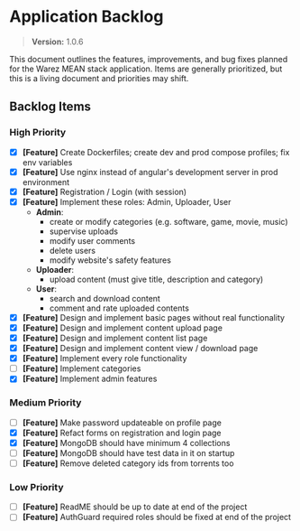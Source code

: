 # Application Backlog
> **Version:** 1.0.6

This document outlines the features, improvements, and bug fixes planned for the Warez MEAN stack application. Items are generally prioritized, but this is a living document and priorities may shift.

## Backlog Items

### High Priority

* [X] **[Feature]** Create Dockerfiles; create dev and prod compose profiles; fix env variables
* [X] **[Feature]** Use nginx instead of angular's development server in prod environment
* [X] **[Feature]** Registration / Login (with session)
* [X] **[Feature]** Implement these roles: Admin, Uploader, User
  * **Admin**:
    * create or modify categories (e.g. software, game, movie, music)
    * supervise uploads
    * modify user comments
    * delete users
    * modify website's safety features
  * **Uploader**:
    * upload content (must give title, description and category)
  * **User**:
    * search and download content
    * comment and rate uploaded contents
* [X] **[Feature]** Design and implement basic pages without real functionality
* [X] **[Feature]** Design and implement content upload page
* [X] **[Feature]** Design and implement content list page
* [X] **[Feature]** Design and implement content view / download page
* [X] **[Feature]** Implement every role functionality
* [ ] **[Feature]** Implement categories
* [X] **[Feature]** Implement admin features

### Medium Priority

* [ ] **[Feature]** Make password updateable on profile page
* [X] **[Feature]** Refact forms on registration and login page
* [X] **[Feature]** MongoDB should have minimum 4 collections
* [ ] **[Feature]** MongoDB should have test data in it on startup
* [ ] **[Feature]** Remove deleted category ids from torrents too

### Low Priority

* [ ] **[Feature]** ReadME should be up to date at end of the project
* [ ] **[Feature]** AuthGuard required roles should be fixed at end of the project
